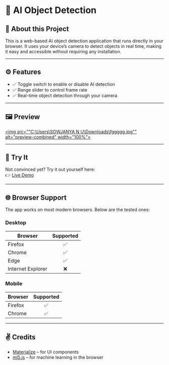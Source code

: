 # 🤖 AI Object Detection

## 👋 About this Project
This is a web-based AI object detection application that runs directly in your browser. It uses your device’s camera to detect objects in real time, making it easy and accessible without requiring any installation.

---

## ⚙️ Features
- ✅ Toggle switch to enable or disable AI detection  
- ✅ Range slider to control frame rate  
- ✅ Real-time object detection through your camera  

---

## 🖼️ Preview
<a href="https://ibb.co/JCNgfJr"><img src=""C:\Users\SOWJANYA N U\Downloads\fggggg.jpg"" alt="preview-combined" width="100%"></a>

---

## 💪 Try It
Not convinced yet? Try it out yourself here:  
👉 [Live Demo](https://sowjanya123-cpu.github.io/AI-OBJECT-DETECTION/)

---

## 🌐 Browser Support
The app works on most modern browsers. Below are the tested ones:

### Desktop
| Browser           | Supported |
|-------------------|:---------:|
| Firefox           | ✅ |
| Chrome            | ✅ |
| Edge              | ✅ |
| Internet Explorer | ❌ |

### Mobile
| Browser  | Supported |
|----------|:---------:|
| Firefox  | ✅ |
| Chrome   | ✅ |

---

## ✌️ Credits
- [Materialize](https://materializecss.com/) – for UI components  
- [ml5.js](https://ml5js.org/) – for machine learning in the browser  
